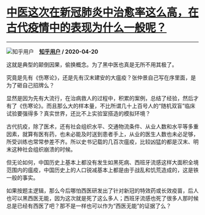 # [中医这次在新冠肺炎中治愈率这么高，在古代疫情中的表现为什么一般呢？](https://www.zhihu.com/answer/1166735365)

--------------------------------------------------------------------------------

![知乎用户](https://pic2.zhimg.com/da8e974dc.jpg?source=1940ef5c "知乎用户")&emsp;**[知乎用户](https://www.zhihu.com/people/) / 2020-04-20**

这就是典型的颠倒因果，偷换概念。为了黑中医也真是无所不用其极了。

究竟是先有《伤寒论》，还是先有汉末建安的大瘟疫？张仲景自己写在序里面，是为了砸自己招牌么？

显然是因为先有大流行，在治病救人的过程中，积累的案例，总结了经验，然后才有了《伤寒论》。而且那么大的样本量，不比所谓几十上百号人的“随机双盲”临床试验要强得多？真实世界，还比不上实验室搭造的模拟环境？

古代抗疫，除了医术，还有社会组织水平、交通物流条件、从业人数和水平等多重因素，就算有医有药，也未必能及时送到患者手上，从业的医生人数也未必足够，所受训练也常常参差不齐。所以史书记载的几百次瘟疫，比较凶猛的都是汉末、明末这种社会组织崩溃的时候。

但无论如何，中国历史上基本上都没有发生如黑死病、西班牙流感这样大面积全境范围内的瘟疫，中国历史上的人口锐减基本上都是由于战乱和饥荒造成的，这是铁一般的事实。

如果按题主逻辑，那么今后哪怕西医研发出了针对新冠的特效药或长效疫苗，后人也可以黑西医无能，因为这次就是死了这么多人；西班牙流感也死了很多人那时候总是已经有西医了吧？那不是一样也可以作为“西医无能”的证据了么？

